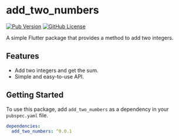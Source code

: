 # add_two_numbers

[![Pub Version](https://img.shields.io/pub/v/add_two_numbers.svg)](https://pub.dev/packages/add_two_numbers)
[![GitHub License](https://img.shields.io/github/license/yourusername/add_two_numbers)](https://github.com/yourusername/add_two_numbers/blob/main/LICENSE)

A simple Flutter package that provides a method to add two integers.

## Features

- Add two integers and get the sum.
- Simple and easy-to-use API.

## Getting Started

To use this package, add `add_two_numbers` as a dependency in your `pubspec.yaml` file.

```yaml
dependencies:
  add_two_numbers: ^0.0.1
